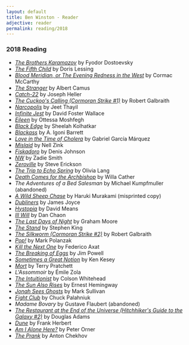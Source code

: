 ```yaml
---
layout: default
title: Ben Winston - Reader
adjective: reader
permalink: reading/2018
---
```


### 2018 Reading

+ [*The Brothers Karamazov*](https://www.indiebound.org/book/9780679729259) by Fyodor Dostoevsky
+ [*The Fifth Child*](https://www.indiebound.org/book/9780679721826) by Doris Lessing
+ [*Blood Meridian, or The Evening Redness in the West*](https://www.indiebound.org/book/9780679728757) by Cormac McCarthy
+ [*The Stranger*](https://www.indiebound.org/book/9780679720201) by Albert Camus
+ [*Catch-22*](https://www.indiebound.org/book/9780684833392) by Joseph Heller
+ [*The Cuckoo's Calling (Cormoran Strike #1)*](https://www.indiebound.org/book/9780316206853) by Robert Galbraith
+ [*Narcopolis*](https://www.indiebound.org/book/9781594203305) by Jeet Thayil
+ [*Infinite Jest*](https://www.indiebound.org/book/9780316066525) by David Foster Wallace
+ [*Eileen*](https://www.indiebound.org/book/9780143128755) by Ottessa Moshfegh
+ [*Black Edge*](https://www.indiebound.org/book/9780812995800) by Sheelah Kolhatkar
+ [*Blackass*](https://www.indiebound.org/book/9781555977337) by A. Igoni Barrett
+ [*Love in the Time of Cholera*](https://www.indiebound.org/book/9780307389732) by Gabriel García Márquez
+ [*Mislaid*](https://www.indiebound.org/book/9780062364784) by Nell Zink
+ [*Fiskadoro*](https://www.indiebound.org/book/9780060976095) by Denis Johnson
+ [*NW*](https://www.indiebound.org/book/9780143123934) by Zadie Smith
+ [*Zeroville*](https://www.indiebound.org/book/9781933372396) by Steve Erickson
+ [*The Trip to Echo Spring*](https://www.indiebound.org/book/9781250063731) by Olivia Lang
+ [*Death Comes for the Archbishop*](https://www.indiebound.org/book/9780679728894) by Willa Cather
+ *The Adventures of a Bed Salesman* by Michael Kumpfmuller (abandoned)
+ [*A Wild Sheep Chase*](https://www.indiebound.org/book/9780375718946) by Haruki Murakami (misprinted copy)
+ [*Dubliners*](https://www.indiebound.org/book/9780140186475) by James Joyce
+ [*Hystopia*](https://www.indiebound.org/book/9781250118387) by David Means
+ [*Ill Will*](https://www.indiebound.org/book/9780345476050) by Dan Chaon
+ [*The Last Days of Night*](https://www.indiebound.org/book/9780812988925) by Graham Moore
+ [*The Stand*](https://www.indiebound.org/book/9780451169532) by Stephen King
+ [*The Silkworm (Cormoran Strike #2)*](https://www.indiebound.org/book/9780316206877) by Robert Galbraith
+ [*Pop!*](https://www.indiebound.org/book/9780990516927) by Mark Polanzak
+ [*Kill the Next One*](https://www.indiebound.org/book/9780316354219) by Federico Axat
+ [*The Breaking of Eggs*](https://www.indiebound.org/book/9780143117261) by Jim Powell
+ [*Sometimes a Great Notion*](https://www.indiebound.org/book/9780140045291) by Ken Kesey
+ [*Mort*](https://www.indiebound.org/book/9780062225719) by Terry Pratchett
+ *L'Assommoir* by Émile Zola
+ [*The Intuitionist*](https://www.indiebound.org/book/9780385493000) by Colson Whitehead
+ [*The Sun Also Rises*](https://www.indiebound.org/book/9780743297332) by Ernest Hemingway
+ [*Jonah Sees Ghosts*](https://www.indiebound.org/book/9781888451047) by Mark Sullivan
+ [*Fight Club*](https://www.indiebound.org/book/9780393327342) by Chuck Palahniuk
+ *Madame Bovary* by Gustave Flaubert (abandoned)
+ [*The Restaurant at the End of the Universe (Hitchhiker's Guide to the Galaxy #2)*](https://www.indiebound.org/book/9780345418920) by Douglas Adams
+ [*Dune*](https://www.indiebound.org/book/9780441172719) by Frank Herbert
+ [*Am I Alone Here?*](https://www.indiebound.org/book/9781936787258) by Peter Orner
+ [*The Prank*](https://www.indiebound.org/book/9781590178362) by Anton Chekhov
